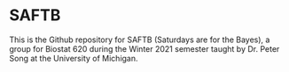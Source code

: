 # SAFTB

This is the Github repository for SAFTB (Saturdays are for the Bayes), a group for Biostat 620 during the Winter 2021 semester taught by Dr. Peter Song at the University of Michigan.
